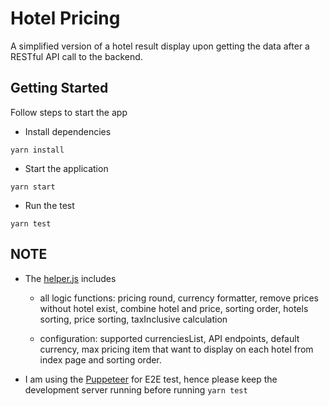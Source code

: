 # Hotel Pricing

A simplified version of a hotel result display upon getting the data after a RESTful API call to the backend.

## Getting Started

Follow steps to start the app

- Install dependencies

```
yarn install
```

- Start the application

```
yarn start
```

- Run the test

```
yarn test
```

## NOTE

- The [helper.js](src/utilities/helper.js) includes

  - all logic functions: pricing round, currency formatter, remove prices without hotel exist, combine hotel and price, sorting order, hotels sorting, price sorting, taxInclusive calculation

  - configuration: supported currenciesList, API endpoints, default currency, max pricing item that want to display on each hotel from index page and sorting order.

- I am using the [Puppeteer](https://github.com/GoogleChrome/puppeteer) for E2E test, hence please keep the development server running before running `yarn test`
